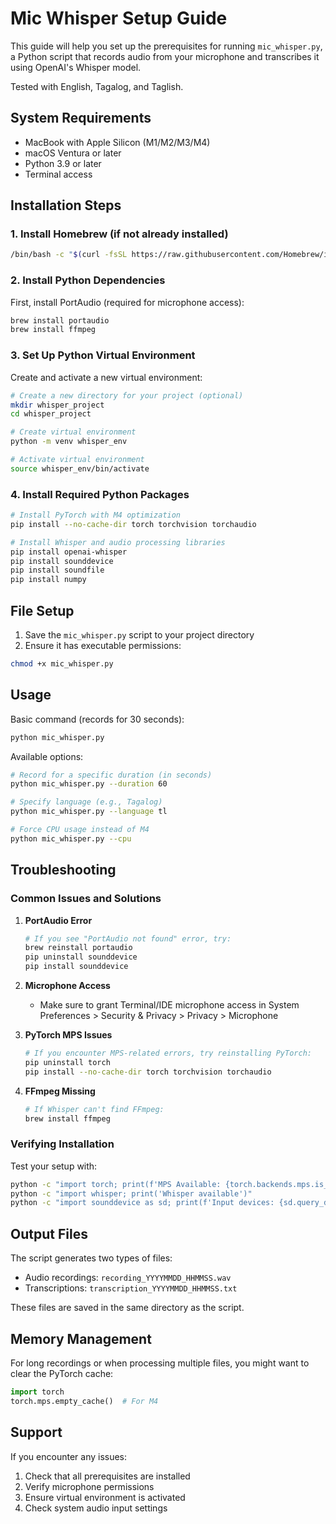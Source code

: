 # Mic Whisper Setup Guide

This guide will help you set up the prerequisites for running `mic_whisper.py`, a Python script that records audio from your microphone and transcribes it using OpenAI's Whisper model.

Tested with English, Tagalog, and Taglish.

## System Requirements

- MacBook with Apple Silicon (M1/M2/M3/M4)
- macOS Ventura or later
- Python 3.9 or later
- Terminal access

## Installation Steps

### 1. Install Homebrew (if not already installed)

```bash
/bin/bash -c "$(curl -fsSL https://raw.githubusercontent.com/Homebrew/install/HEAD/install.sh)"
```

### 2. Install Python Dependencies

First, install PortAudio (required for microphone access):
```bash
brew install portaudio
brew install ffmpeg
```

### 3. Set Up Python Virtual Environment

Create and activate a new virtual environment:
```bash
# Create a new directory for your project (optional)
mkdir whisper_project
cd whisper_project

# Create virtual environment
python -m venv whisper_env

# Activate virtual environment
source whisper_env/bin/activate
```

### 4. Install Required Python Packages

```bash
# Install PyTorch with M4 optimization
pip install --no-cache-dir torch torchvision torchaudio

# Install Whisper and audio processing libraries
pip install openai-whisper
pip install sounddevice
pip install soundfile
pip install numpy
```

## File Setup

1. Save the `mic_whisper.py` script to your project directory
2. Ensure it has executable permissions:
```bash
chmod +x mic_whisper.py
```

## Usage

Basic command (records for 30 seconds):
```bash
python mic_whisper.py
```

Available options:
```bash
# Record for a specific duration (in seconds)
python mic_whisper.py --duration 60

# Specify language (e.g., Tagalog)
python mic_whisper.py --language tl

# Force CPU usage instead of M4
python mic_whisper.py --cpu
```

## Troubleshooting

### Common Issues and Solutions

1. **PortAudio Error**
   ```bash
   # If you see "PortAudio not found" error, try:
   brew reinstall portaudio
   pip uninstall sounddevice
   pip install sounddevice
   ```

2. **Microphone Access**
   - Make sure to grant Terminal/IDE microphone access in System Preferences > Security & Privacy > Privacy > Microphone

3. **PyTorch MPS Issues**
   ```bash
   # If you encounter MPS-related errors, try reinstalling PyTorch:
   pip uninstall torch
   pip install --no-cache-dir torch torchvision torchaudio
   ```

4. **FFmpeg Missing**
   ```bash
   # If Whisper can't find FFmpeg:
   brew install ffmpeg
   ```

### Verifying Installation

Test your setup with:
```bash
python -c "import torch; print(f'MPS Available: {torch.backends.mps.is_available()}')"
python -c "import whisper; print('Whisper available')"
python -c "import sounddevice as sd; print(f'Input devices: {sd.query_devices()}')"
```

## Output Files

The script generates two types of files:
- Audio recordings: `recording_YYYYMMDD_HHMMSS.wav`
- Transcriptions: `transcription_YYYYMMDD_HHMMSS.txt`

These files are saved in the same directory as the script.

## Memory Management

For long recordings or when processing multiple files, you might want to clear the PyTorch cache:
```python
import torch
torch.mps.empty_cache()  # For M4
```

## Support

If you encounter any issues:
1. Check that all prerequisites are installed
2. Verify microphone permissions
3. Ensure virtual environment is activated
4. Check system audio input settings
